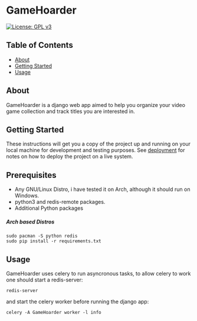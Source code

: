 # GameHoarder
[![License: GPL v3](https://img.shields.io/badge/License-GPL%20v3-blue.svg)](http://www.gnu.org/licenses/gpl-3.0)

## Table of Contents
+ [About](#about)
+ [Getting Started](#getting_started)
+ [Usage](#usage)

## About <a name = "about"></a>
GameHoarder is a django web app aimed to help you organize your video game collection and track titles you are interested in.
## Getting Started <a name = "getting_started"></a>
These instructions will get you a copy of the project up and running on your local machine for development and testing purposes. See [deployment](#deployment) for notes on how to deploy the project on a live system.


## Prerequisites

* Any GNU/Linux Distro, i have tested it on Arch, although it should run on Windows.
* python3 and redis-remote packages.
* Additional Python packages

##### Arch based Distros
```
sudo pacman -S python redis
sudo pip install -r requirements.txt

```


## Usage <a name = "usage"></a>

GameHoarder uses celery to run asyncronous tasks, to allow celery to work one should start a redis-server:

```
redis-server
```

and start the celery worker before running the django app:

```
celery -A GameHoarder worker -l info
```
